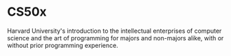 # CS50x
 Harvard University's introduction to the intellectual enterprises of computer science and the art of programming for majors and non-majors alike, with or without prior programming experience.
